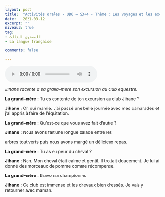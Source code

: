 ```yaml
---
layout: post
title:  "Activités orales - UD6 – S3+4 - Thème : Les voyages et les excursions - Intitulé : Décrire une excursion ou un voyage"
date:   2021-03-12
excerpt: ""
niveau3: true
tag:
- المستوى الثالث 
- La langue française

comments: false

---
```


<audio controls>
  <source src="../assets/mp3/3/U6-S3S4.mp3" type="audio/mpeg">
  Your browser does not support the audio element.
</audio>

*Jihane raconte à sa grand–mère son excursion au club équestre.*



**La grand–mère** : Tu es contente de ton excursion au club Jihane ?

**Jihane** : Oh oui mamie. J’ai passé une belle journée avec mes camarades et j’ai appris à faire de l’équitation.

**La grand–mère** : Qu’est–ce que vous avez fait d’autre ?

**Jihane** : Nous avons fait une longue balade entre les

arbres tout verts puis nous avons mangé un délicieux repas.

**La grand–mère** : Tu as eu peur du cheval ?

**Jihane** : Non. Mon cheval était calme et gentil. Il trottait doucement. Je lui ai donné des morceaux de pomme comme récompense.

**La grand–mère** : Bravo ma championne.

**Jihane** : Ce club est immense et les chevaux bien dressés. Je vais y retourner avec maman. 
